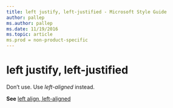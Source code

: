 ```yaml
---
title: left justify, left-justified - Microsoft Style Guide
author: pallep
ms.author: pallep
ms.date: 11/19/2016
ms.topic: article
ms.prod = non-product-specific
---
```


# left justify, left-justified

Don’t use. Use *left-aligned* instead.

**See** [left align, left-aligned](/style-guide/a-z-word-list-term-collections/l/left-align-left-aligned)
